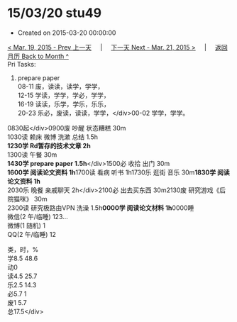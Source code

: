 # 15/03/20 stu49

* Created on 2015-03-20 00:00:00

[&lt; Mar. 19, 2015 - Prev 上一天](d19.md)     \|     [下一天 Next - Mar. 21, 2015 &gt;](d21.md)     \|     [返回月历 Back to Month ^](index.md)   
Pri Tasks:  
1. prepare paper  
08-11 废，读读，读学，学学，  
12-15 学读，学学，学必，学学，  
16-19 读读，乐学，学乐，乐乐，  
20-23 乐必，废读，读读，学学，&lt;/div&gt;00-02 学学，学学。  
  
0830起&lt;/div&gt;0900废 吵醒 状态糟糕 30m  
1030读 赖床 微博 洗漱 总结 1.5h  
**1230学 Rd暂存的技术文章 2h**  
1300读 午餐 30m  
**1430学 prepare paper 1.5h**&lt;/div&gt;1500必 收拾 出门 30m  
**1600学 阅读论文资料 1h**1700读 看病 听书 1h1730乐 逛街 音乐 30m**1830学 阅读论文资料 1h**  
2030乐 晚餐 亲戚聊天 2h&lt;/div&gt;2100必 出去买东西 30m2130废 研究游戏《后院猫咪》 30m  
2300读 研究极路由VPN 洗澡 1.5h**0000学 阅读论文材料 1h**0000睡  
微信\(2 午/临睡\) 123…  
微博\(1 随机\) 1  
QQ\(2 午/临睡\) 12  
  
类，时，%  
学8.5 48.6  
动0  
读4.5 25.7  
乐2.5 14.3  
必5.7 1  
废1 5.7  
总17.5&lt;/div&gt;

